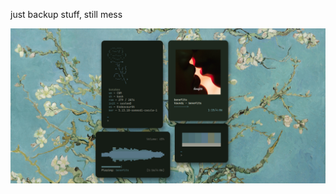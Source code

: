just backup stuff, still mess

![Image](https://github.com/qimochi/dotfiles/blob/main/2021-08-16-224625_maim.png)
